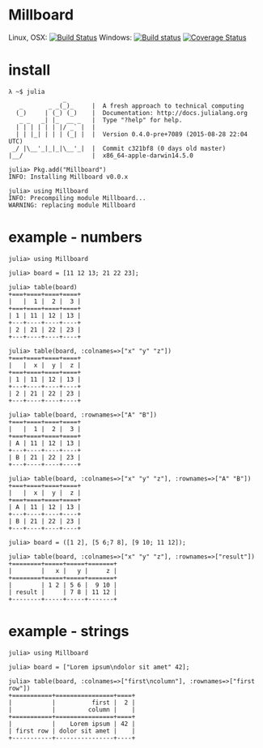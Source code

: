 # Millboard

Linux, OSX: [![Build Status](https://api.travis-ci.org/wookay/Millboard.jl.svg?branch=master)](https://travis-ci.org/wookay/Millboard.jl)
Windows: [![Build status](https://ci.appveyor.com/api/projects/status/3hjdk20juucb3kiw?svg=true)](https://ci.appveyor.com/project/wookay/Millboard.jl)
[![Coverage Status](https://coveralls.io/repos/wookay/Millboard.jl/badge.svg?branch=master&service=github)](https://coveralls.io/github/wookay/Millboard.jl?branch=master)

# install
```
λ ~$ julia
               _
   _       _ _(_)_     |  A fresh approach to technical computing
  (_)     | (_) (_)    |  Documentation: http://docs.julialang.org
   _ _   _| |_  __ _   |  Type "?help" for help.
  | | | | | | |/ _` |  |
  | | |_| | | | (_| |  |  Version 0.4.0-pre+7089 (2015-08-28 22:04 UTC)
 _/ |\__'_|_|_|\__'_|  |  Commit c321bf8 (0 days old master)
|__/                   |  x86_64-apple-darwin14.5.0

julia> Pkg.add("Millboard")
INFO: Installing Millboard v0.0.x

julia> using Millboard
INFO: Precompiling module Millboard...
WARNING: replacing module Millboard
```

# example - numbers
```
julia> using Millboard

julia> board = [11 12 13; 21 22 23];

julia> table(board)
+===+====+====+====+
|   |  1 |  2 |  3 |
+===+====+====+====+
| 1 | 11 | 12 | 13 |
+---+----+----+----+
| 2 | 21 | 22 | 23 |
+---+----+----+----+

julia> table(board, :colnames=>["x" "y" "z"])
+===+====+====+====+
|   |  x |  y |  z |
+===+====+====+====+
| 1 | 11 | 12 | 13 |
+---+----+----+----+
| 2 | 21 | 22 | 23 |
+---+----+----+----+

julia> table(board, :rownames=>["A" "B"])
+===+====+====+====+
|   |  1 |  2 |  3 |
+===+====+====+====+
| A | 11 | 12 | 13 |
+---+----+----+----+
| B | 21 | 22 | 23 |
+---+----+----+----+

julia> table(board, :colnames=>["x" "y" "z"], :rownames=>["A" "B"])
+===+====+====+====+
|   |  x |  y |  z |
+===+====+====+====+
| A | 11 | 12 | 13 |
+---+----+----+----+
| B | 21 | 22 | 23 |
+---+----+----+----+

julia> board = ([1 2], [5 6;7 8], [9 10; 11 12]);

julia> table(board, :colnames=>["x" "y" "z"], :rownames=>["result"])
+========+=====+=====+=======+
|        |   x |   y |     z |
+========+=====+=====+=======+
|        | 1 2 | 5 6 |  9 10 |
| result |     | 7 8 | 11 12 |
+--------+-----+-----+-------+
```

# example - strings
```
julia> using Millboard

julia> board = ["Lorem ipsum\ndolor sit amet" 42];

julia> table(board, :colnames=>["first\ncolumn"], :rownames=>["first row"])
+===========+================+====+
|           |          first |  2 |
|           |         column |    |
+===========+================+====+
|           |    Lorem ipsum | 42 |
| first row | dolor sit amet |    |
+-----------+----------------+----+
```
